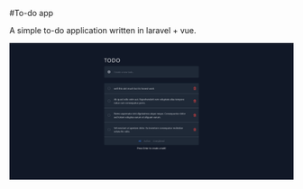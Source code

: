 #To-do app

A simple to-do application written in laravel + vue.

![alt text](https://raw.githubusercontent.com/mbecovic/Todoo-laravel-app/master/todo.png "A screenshot of the app")
